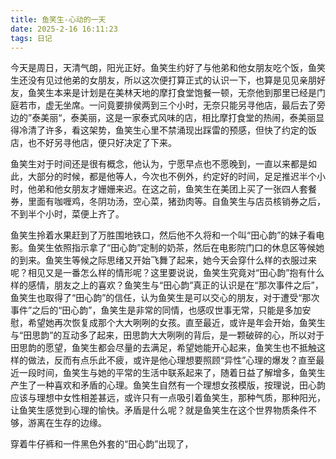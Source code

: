 ```yaml
---
title: 鱼笑生-心动的一天
date: 2025-2-16 16:11:23
tags: 日记
---
```


今天是周日，天清气朗，阳光正好。鱼笑生约好了与他弟和他女朋友吃个饭，鱼笑生还没有见过他弟的女朋友，所以这次便打算正式的认识一下，也算是见见亲朋好友，鱼笑生本来是计划是在美林天地的摩打食堂饱餐一顿，无奈他到那里已经是门庭若市，虚无坐席。一问竟要排侯两到三个小时，无奈只能另寻他店，最后去了旁边的”泰美丽“，泰美丽，这是一家泰式风味的店，相比摩打食堂的热闹，泰美丽显得冷清了许多，看这架势，鱼笑生心里不禁涌现出踩雷的预感，但快了约定的饭店，也不好另寻他店，便只好决定了下来。

鱼笑生对于时间还是很有概念，他认为，宁愿早点也不愿晚到，一直以来都是如此，大部分的时候，都是他等人，今次也不例外，约定好的时间，足足推迟半个小时，他弟和他女朋友才姗姗来迟。在这之前，鱼笑生在美团上买了一张四人套餐券，里面有咖喱鸡，冬阴功汤，空心菜，猪劲肉等。自鱼笑生与店员核销券之后，不到半个小时，菜便上齐了。

鱼笑生拎着水果赶到了万胜围地铁口，然后他不久将和一个叫“田心韵”的妹子看电影。鱼笑生依照指示拿了“田心韵”定制的奶茶，然后在电影院门口的休息区等候她的到来。鱼笑生等候之际思绪又开始飞舞了起来，她今天会穿什么样的衣服过来呢？相见又是一番怎么样的情形呢？这里要说说，鱼笑生究竟对“田心韵”抱有什么样的感情，朋友之上的喜欢？鱼笑生与“田心韵”真正的认识是在“那次事件之后”，鱼笑生也取得了“田心韵”的信任，认为鱼笑生是可以交心的朋友，对于遭受“那次事件”之后的“田心韵”，鱼笑生是非常的同情，也感叹世事无常，只能是多加安慰，希望她再次恢复成那个大大咧咧的女孩。直至最近，或许是年会开始，鱼笑生与“田思韵”的互动多了起来，田思韵大大咧咧的背后，是一颗破碎的心，所以对于田思韵的愿望，鱼笑生都会尽量的去满足，希望她能开心起来，鱼笑生也不抵触这样的做法，反而有点乐此不疲，或许是他心理想要照顾“异性”心理的爆发？直至最近一段时间，鱼笑生与她的平常的生活中联系起来了，随着日益了解增多，鱼笑生产生了一种喜欢和矛盾的心理。鱼笑生自然有一个理想女孩模版，按理说，田心韵应该与理想中女性相差甚远，或许只有一点吸引着鱼笑生，那种气质，那种阳光，让鱼笑生感觉到心理的愉快。矛盾是什么呢？就是鱼笑生在这个世界物质条件不够，游离在生存的边缘。

穿着牛仔裤和一件黑色外套的“田心韵”出现了，
